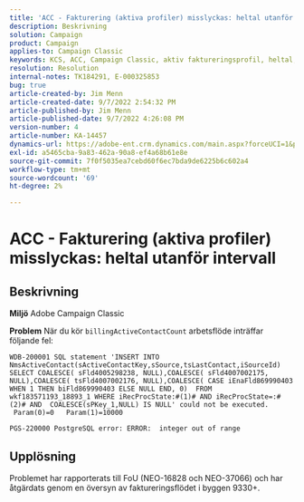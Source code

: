 ```yaml
---
title: 'ACC - Fakturering (aktiva profiler) misslyckas: heltal utanför intervall'''
description: Beskrivning
solution: Campaign
product: Campaign
applies-to: Campaign Classic
keywords: KCS, ACC, Campaign Classic, aktiv faktureringsprofil, heltal, utanför intervall
resolution: Resolution
internal-notes: TK184291, E-000325853
bug: true
article-created-by: Jim Menn
article-created-date: 9/7/2022 2:54:32 PM
article-published-by: Jim Menn
article-published-date: 9/7/2022 4:26:08 PM
version-number: 4
article-number: KA-14457
dynamics-url: https://adobe-ent.crm.dynamics.com/main.aspx?forceUCI=1&pagetype=entityrecord&etn=knowledgearticle&id=4147fbf5-bc2e-ed11-9db1-0022480866ad
exl-id: a5465cba-9a83-462a-90a8-ef4a68b61e8e
source-git-commit: 7f0f5035ea7cebd60f6ec7bda9de6225b6c602a4
workflow-type: tm+mt
source-wordcount: '69'
ht-degree: 2%

---
```


# ACC - Fakturering (aktiva profiler) misslyckas: heltal utanför intervall

## Beskrivning


<b>Miljö</b>
Adobe Campaign Classic

<b>Problem</b>
När du kör `billingActiveContactCount` arbetsflöde inträffar följande fel:


```
WDB-200001 SQL statement 'INSERT INTO NmsActiveContact(sActiveContactKey,sSource,tsLastContact,iSourceId) SELECT COALESCE( sFld4005298238, NULL),COALESCE( sFld4007002175, NULL),COALESCE( tsFld4007002176, NULL),COALESCE( CASE iEnaFld869990403 WHEN 1 THEN biFld869990403 ELSE NULL END, 0)  FROM wkf183571193_18893_1 WHERE iRecProcState:#(1)# AND iRecProcState=:#(2)# AND  COALESCE(sPKey_1,NULL) IS NULL' could not be executed.   Param(0)=0   Param(1)=10000

PGS-220000 PostgreSQL error: ERROR:  integer out of range
```



## Upplösning


Problemet har rapporterats till FoU (NEO-16828 och NEO-37066) och har åtgärdats genom en översyn av faktureringsflödet i byggen 9330+.
